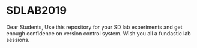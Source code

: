# SDLAB2019

Dear Students,
Use this repository for your SD lab experiments and get enough confidence on version control system.
Wish you all a fundastic lab sessions.
